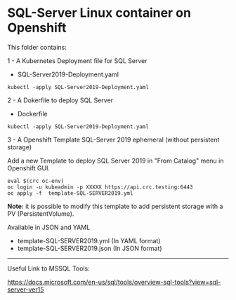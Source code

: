 # SQL-Server Linux container on Openshift

This folder contains:

1 - A Kubernetes Deployment file for SQL Server 
- SQL-Server2019-Deployment.yaml
```shell
kubectl -apply SQL-Server2019-Deployment.yaml
```

2 - A Dokerfile to deploy SQL Server
- Dockerfile
```shell
kubectl -apply SQL-Server2019-Deployment.yaml
```

3 - A Openshift Template SQL-Server 2019 ephemeral (without persistent storage)

Add a new Template to deploy SQL Server 2019 in "From Catalog" menu in Openshift GUI.

```shell
eval $(crc oc-env)
oc login -u kubeadmin -p XXXXX https://api.crc.testing:6443
oc apply -f  template-SQL-SERVER2019.yml
```

**Note:** it is possible to modify this template to add persistent storage with a PV (PersistentVolume).

Available in JSON and YAML
- template-SQL-SERVER2019.yml (In YAML format)
- template-SQL-SERVER2019.json (In JSON format)

----

Useful Link to MSSQL Tools:

https://docs.microsoft.com/en-us/sql/tools/overview-sql-tools?view=sql-server-ver15
